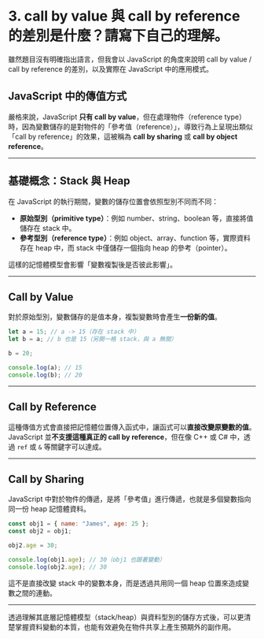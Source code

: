 # 3. call by value 與 call by reference 的差別是什麼？請寫下自己的理解。

雖然題目沒有明確指出語言，但我會以 JavaScript 的角度來說明 call by value / call by reference 的差別，以及實際在 JavaScript 中的應用模式。

## JavaScript 中的傳值方式

嚴格來說，JavaScript **只有 call by value**，但在處理物件（reference type）時，因為變數儲存的是對物件的「參考值（reference）」，導致行為上呈現出類似「call by reference」的效果，這被稱為 **call by sharing** 或 **call by object reference**。

---

## 基礎概念：Stack 與 Heap

在 JavaScript 的執行期間，變數的儲存位置會依照型別不同而不同：

- **原始型別（primitive type）**：例如 number、string、boolean 等，直接將值儲存在 stack 中。
- **參考型別（reference type）**：例如 object、array、function 等，實際資料存在 heap 中，而 stack 中僅儲存一個指向 heap 的參考（pointer）。

這樣的記憶體模型會影響「變數複製後是否彼此影響」。

---

## Call by Value

對於原始型別，變數儲存的是值本身，複製變數時會產生**一份新的值**。

```js
let a = 15; // a -> 15（存在 stack 中）
let b = a; // b 也是 15（另開一格 stack，與 a 無關）

b = 20;

console.log(a); // 15
console.log(b); // 20
```

---

## Call by Reference

這種傳值方式會直接把記憶體位置傳入函式中，讓函式可以**直接改變原變數的值**。
JavaScript 並**不支援這種真正的 call by reference**，但在像 C++ 或 C# 中，透過 `ref` 或 `&` 等關鍵字可以達成。

---

## Call by Sharing

JavaScript 中對於物件的傳遞，是將「參考值」進行傳遞，也就是多個變數指向同一份 heap 記憶體資料。

```js
const obj1 = { name: "James", age: 25 };
const obj2 = obj1;

obj2.age = 30;

console.log(obj1.age); // 30（obj1 也跟著變動）
console.log(obj2.age); // 30
```

這不是直接改變 stack 中的變數本身，而是透過共用同一個 heap 位置來造成變數之間的連動。

---

透過理解其底層記憶體模型（stack/heap）與資料型別的儲存方式後，可以更清楚掌握資料變動的本質，也能有效避免在物件共享上產生預期外的副作用。
